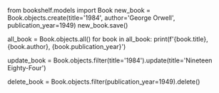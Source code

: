 from bookshelf.models import Book new_book = Book.objects.create(title='1984', author='George Orwell', publication_year=1949) 
new_book.save()

all_book = Book.objects.all() for book in all_book: 
print(f'{book.title}, {book.author}, {book.publication_year}')

update_book = Book.objects.filter(title='1984').update(title='Nineteen Eighty-Four')

delete_book = Book.objects.filter(publication_year=1949).delete()